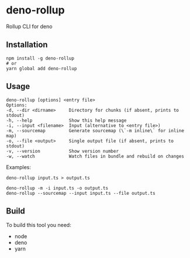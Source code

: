 # deno-rollup
Rollup CLI for deno

## Installation

```
npm install -g deno-rollup
# or
yarn global add deno-rollup
```

## Usage

```
deno-rollup [options] <entry file>
Options:
-d, --dir <dirname>     Directory for chunks (if absent, prints to stdout)
-h, --help              Show this help message
-i, --input <filename>  Input (alternative to <entry file>)
-m, --sourcemap         Generate sourcemap (\`-m inline\` for inline map)
-o, --file <output>     Single output file (if absent, prints to stdout)
-v, --version           Show version number
-w, --watch             Watch files in bundle and rebuild on changes
```

Examples:

```
deno-rollup input.ts > output.ts

deno-rollup -m -i input.ts -o output.ts
deno-rollup --sourcemap --input input.ts --file output.ts
```

## Build

To build this tool you need:
* node
* deno
* yarn
